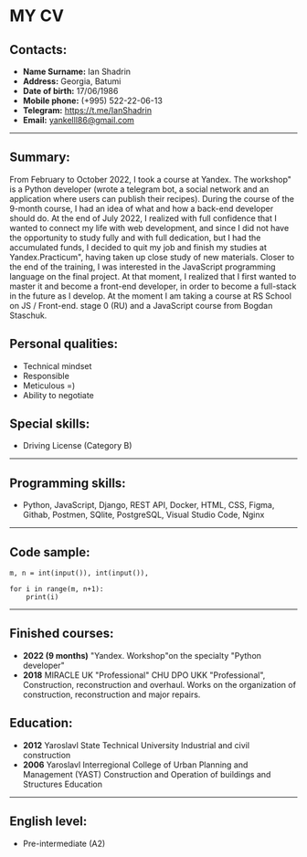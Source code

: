 # MY CV

## Contacts:
- **Name Surname:** Ian Shadrin
- **Address:** Georgia, Batumi
- **Date of birth:** 17/06/1986
- **Mobile phone:** (+995) 522-22-06-13
- **Telegram:** https://t.me/IanShadrin
- **Email:** yankelll86@gmail.com

---

## Summary:
From February to October 2022, I took a course at Yandex. The workshop" is a Python developer (wrote a telegram bot, a social network and an application where users can publish their recipes).
During the course of the 9-month course, I had an idea of what and how a back-end developer should do.
At the end of July 2022, I realized with full confidence that I wanted to connect my life with web development, and since I did not have the opportunity to study fully and with full dedication, but I had the accumulated funds, I decided to quit my job and finish my studies at Yandex.Practicum", having taken up close study of new materials.
Closer to the end of the training, I was interested in the JavaScript programming language on the final project. At that moment, I realized that I first wanted to master it and become a front-end developer, in order to become a full-stack in the future as I develop.
At the moment I am taking a course at RS School on JS / Front-end. stage 0 (RU) and a JavaScript course from Bogdan Staschuk.


## Personal qualities:
- Technical mindset
- Responsible
- Meticulous =)
- Ability to negotiate


## Special skills:
- Driving License (Category B)

---

## Programming skills:
-  Python, JavaScript, Django, REST API, Docker, HTML, CSS, Figma, Githab, Postmen, SQlite, PostgreSQL, Visual Studio Code, Nginx

---

## Code sample:
```
m, n = int(input()), int(input()), 

for i in range(m, n+1):
    print(i)
```
---

## Finished courses:
- **2022 (9 months)** "Yandex. Workshop"on the specialty "Python developer"
- **2018** MIRACLE UK "Professional"
CHU DPO UKK "Professional", Construction, reconstruction and overhaul. Works on the organization of construction, reconstruction and major repairs.

## Education:
- **2012** Yaroslavl State Technical University
Industrial and civil construction
- **2006** Yaroslavl Interregional College of Urban Planning and Management (YAST)
Construction and Operation of buildings and Structures
Education

---
## English level:

- Pre-intermediate (A2)
